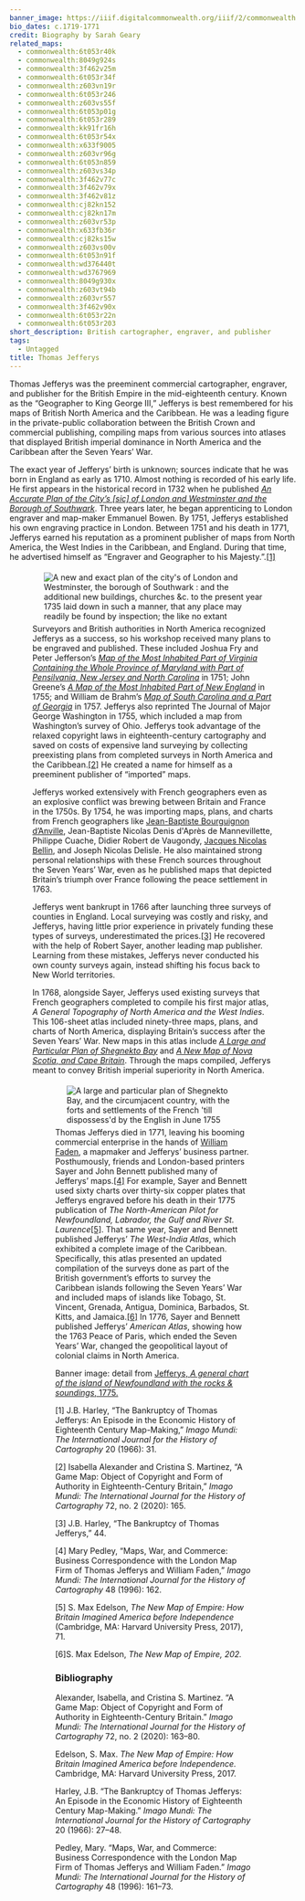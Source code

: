 ```yaml
---
banner_image: https://iiif.digitalcommonwealth.org/iiif/2/commonwealth:kk91fr17s/1594,839,3444,1655/,1200/0/default.jpg
bio_dates: c.1719-1771
credit: Biography by Sarah Geary
related_maps:
  - commonwealth:6t053r40k
  - commonwealth:8049g924s
  - commonwealth:3f462v25m
  - commonwealth:6t053r34f
  - commonwealth:z603vn19r
  - commonwealth:6t053r246
  - commonwealth:z603vs55f
  - commonwealth:6t053p01g
  - commonwealth:6t053r289
  - commonwealth:kk91fr16h
  - commonwealth:6t053r54x
  - commonwealth:x633f9005
  - commonwealth:z603vr96g
  - commonwealth:6t053n859
  - commonwealth:z603vs34p
  - commonwealth:3f462v77c
  - commonwealth:3f462v79x
  - commonwealth:3f462v81z
  - commonwealth:cj82kn152
  - commonwealth:cj82kn17m
  - commonwealth:z603vr53p
  - commonwealth:x633fb36r
  - commonwealth:cj82ks15w
  - commonwealth:z603vs00v
  - commonwealth:6t053n91f
  - commonwealth:wd376440t
  - commonwealth:wd3767969
  - commonwealth:8049g930x
  - commonwealth:z603vt94b
  - commonwealth:z603vr557
  - commonwealth:3f462v90x
  - commonwealth:6t053r22n
  - commonwealth:6t053r203
short_description: British cartographer, engraver, and publisher
tags:
  - Untagged
title: Thomas Jefferys
---
```


<p>Thomas Jefferys was the preeminent commercial cartographer, engraver, and publisher for the British Empire in the mid-eighteenth century. Known as the &ldquo;Geographer to King George III,&rdquo; Jefferys is best remembered for his maps of British North America and the Caribbean. He was a leading figure in the private-public collaboration between the British Crown and commercial publishing, compiling maps from various sources into atlases that displayed British imperial dominance in North America and the Caribbean after the Seven Years&rsquo; War.</p>

<p>The exact year of Jefferys&rsquo; birth is unknown; sources indicate that he was born in England as early as 1710. Almost nothing is recorded of his early life. He first appears in the historical record in 1732 when he published <em><a href="https://collections.leventhalmap.org/search/commonwealth:4m90fn31g">An Accurate Plan of the City&rsquo;s [sic] of London and Westminster and the Borough of Southwark</a></em>. Three years later, he began apprenticing to London engraver and map-maker Emmanuel Bowen. By 1751, Jefferys established his own engraving practice in London. Between 1751 and his death in 1771, Jefferys earned his reputation as a prominent publisher of maps from North America, the West Indies in the Caribbean, and England. During that time, he advertised himself as &ldquo;Engraver and Geographer to his Majesty.&rdquo;.<a href="#fn1">[1]</a></p>

<figure class="img_left_50"><a href="https://collections.leventhalmap.org/search/commonwealth:4m90fn31g"><img alt="A new and exact plan of the city's of London and Westminster, the borough of Southwark : and the additional new buildings, churches &c. to the present year 1735 laid down in such a manner, that any place may readily be found by inspection; the like no extant" src="https://iiif.digitalcommonwealth.org/iiif/2/commonwealth:4m90fn32r/2219,4380,10194,3827/pct:50/0/default.jpg" style="float:left; height:800x; margin:5px 20px" /></a>

<p>Surveyors and British authorities in North America recognized Jefferys as a success, so his workshop received many plans to be engraved and published. These included Joshua Fry and Peter Jefferson&rsquo;s <em><a href ="/maps/commonwealth:z603vr10w/">Map of the Most Inhabited Part of Virginia Containing the Whole Province of Maryland with Part of Pensilvania, New Jersey and North Carolina</a></em> in 1751; John Greene&rsquo;s <em><a href="/maps/commonwealth:3f462v79x/">A Map of the Most Inhabited Part of New England</a></em> in 1755; and William de Brahm&rsquo;s <em><a href="/maps/commonwealth:z603vs34p/">Map of South Carolina and a Part of Georgia</a></em> in 1757. Jefferys also reprinted The Journal of Major George Washington in 1755, which included a map from Washington&rsquo;s survey of Ohio. Jefferys took advantage of the relaxed copyright laws in eighteenth-century cartography and saved on costs of expensive land surveying by collecting preexisting plans from completed surveys in North America and the Caribbean.<a href="#fn2">[2]</a> He created a name for himself as a preeminent publisher of &ldquo;imported&rdquo; maps.</p>

<p>Jefferys worked extensively with French geographers even as an explosive conflict was brewing between Britain and France in the 1750s. By 1754, he was importing maps, plans, and charts from French geographers like <a href="jean-baptiste-bourguignon-d-anville">Jean-Baptiste Bourguignon d&rsquo;Anville</a>, Jean-Baptiste Nicolas Denis d'Apr&egrave;s de Mannevillette, Philippe Cuache, Didier Robert de Vaugondy, <a href="jacques-nicolas-bellin">Jacques Nicolas Bellin</a>, and Joseph Nicolas Delisle. He also maintained strong personal relationships with these French sources throughout the Seven Years&rsquo; War, even as he published maps that depicted Britain&rsquo;s triumph over France following the peace settlement in 1763.</p>

<p>Jefferys went bankrupt in 1766 after launching three surveys of counties in England. Local surveying was costly and risky, and Jefferys, having little prior experience in privately funding these types of surveys, underestimated the prices.<a href="#fn3">[3]</a> He recovered with the help of Robert Sayer, another leading map publisher. Learning from these mistakes, Jefferys never conducted his own county surveys again, instead shifting his focus back to New World territories.</p>

<p>In 1768, alongside Sayer, Jefferys used existing surveys that French geographers completed to compile his first major atlas, <em>A General Topography of North America and the West Indies</em>. This 106-sheet atlas included ninety-three maps, plans, and charts of North America, displaying Britain&rsquo;s success after the Seven Years&rsquo; War. New maps in this atlas include <em><a href="/maps/commonwealth:6t053n859/">A Large and Particular Plan of Shegnekto Bay</a></em> and <em><a href="/maps/commonwealth:cj82ks15w/">A New Map of Nova Scotia, and Cape Britain</a></em>. Through the maps compiled, Jefferys meant to convey British imperial superiority in North America.</p>

<figure class="img_left_50"><a href="/maps/commonwealth:6t053n859/"><img alt="A large and particular plan of Shegnekto Bay, and the circumjacent country, with the forts and settlements of the French 'till dispossess'd by the English in June 1755" src="https://iiif.digitalcommonwealth.org/iiif/2/commonwealth:6t053n86k/879,2295,6914,3188/pct:50/0/default.jpg" style="float:left; height:800x; margin:5px 20px" /></a>

<p>Thomas Jefferys died in 1771, leaving his booming commercial enterprise in the hands of <a href="/people/william-faden/">William Faden</a>, a mapmaker and Jefferys&rsquo; business partner. Posthumously, friends and London-based printers Sayer and John Bennett published many of Jefferys&rsquo; maps.<a href="#fn4">[4]</a> For example, Sayer and Bennett used sixty charts over thirty-six copper plates that Jefferys engraved before his death in their 1775 publication of <em>The North-American Pilot for Newfoundland, Labrador, the Gulf and River St. Laurence</em><a href="#fn5">[5]</a>. That same year, Sayer and Bennett published Jefferys&rsquo; <em>The West-India Atlas</em>, which exhibited a complete image of the Caribbean. Specifically, this atlas presented an updated compilation of the surveys done as part of the British government&rsquo;s efforts to survey the Caribbean islands following the Seven Years&rsquo; War and included maps of islands like Tobago, St. Vincent, Grenada, Antigua, Dominica, Barbados, St. Kitts, and Jamaica.<a href="#fn6">[6]</a> In 1776, Sayer and Bennett published Jefferys&rsquo; <em>American Atlas</em>, showing how the 1763 Peace of Paris, which ended the Seven Years&rsquo; War, changed the geopolitical layout of colonial claims in North America.</p>


<p>Banner image: detail from <a href="/maps/commonwealth:kk91fr16h">Jefferys, <em>A general chart of the island of Newfoundland with the rocks &amp; soundings</em>,&nbsp;1775.</a></p>

<p><a name="fn1">[1]</a>  J.B. Harley, “The Bankruptcy of Thomas Jefferys: An Episode in the Economic History of Eighteenth Century Map-Making,” <em>Imago Mundi: The International Journal for the History of Cartography</em> 20 (1966): 31. </p>

<p><a name="fn2">[2]</a> Isabella Alexander and Cristina S. Martinez, “A Game Map: Object of Copyright and Form of Authority in Eighteenth-Century Britain,” <em>Imago Mundi: The International Journal for the History of Cartography</em> 72, no. 2 (2020): 165. </p>

<p><a name="fn3">[3]</a> J.B. Harley, “The Bankruptcy of Thomas Jefferys,” 44. </p>

<p><a name="fn4">[4]</a> Mary Pedley, “Maps, War, and Commerce: Business Correspondence with the London Map Firm of Thomas Jefferys and William Faden,” <em>Imago Mundi: The International Journal for the History of Cartography</em> 48 (1996): 162.</p>

<p><a name="fn5">[5]</a> S. Max Edelson, <em>The New Map of Empire: How Britain Imagined America before Independence</em> (Cambridge, MA: Harvard University Press, 2017), 71.</p>

<p><a name="fn6">[6]</a>S. Max Edelson, <em>The New Map of Empire, 202.</em> </p>

### Bibliography

<p>Alexander, Isabella, and Cristina S. Martinez. “A Game Map: Object of Copyright and Form of Authority in Eighteenth-Century Britain.” <em>Imago Mundi: The International Journal for the History of Cartography</em> 72, no. 2 (2020): 163–80.</p> 

<p>Edelson, S. Max. <em>The New Map of Empire: How Britain Imagined America before Independence.</em> Cambridge, MA: Harvard University Press, 2017.</p>

<p>Harley, J.B. “The Bankruptcy of Thomas Jefferys: An Episode in the Economic History of Eighteenth Century Map-Making.” <em>Imago Mundi: The International Journal for the History of Cartography</em> 20 (1966): 27–48.</p> 

<p>Pedley, Mary. “Maps, War, and Commerce: Business Correspondence with the London Map Firm of Thomas Jefferys and William Faden.” <em>Imago Mundi: The International Journal for the History of Cartography</em> 48 (1996): 161–73.</p> 
